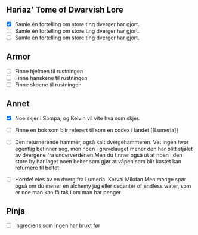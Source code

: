 ## Hariaz' Tome of Dwarvish Lore
- [x] Samle én fortelling om store ting dverger har gjort.
- [ ] Samle én fortelling om store ting dverger har gjort.
- [ ] Samle én fortelling om store ting dverger har gjort.
## Armor
- [ ] Finne hjelmen til rustningen
- [ ] Finne hanskene til rustningen
- [ ] Finne skoene til rustningen
## Annet
- [x] Noe skjer i Sompa, og Kelvin vil vite hva som skjer.
- [ ] Finne en bok som blir referert til som en codex i landet [[Lumeria]]

- [ ] Den returnerende hammer, også kalt dvergehammeren. Vet ingen hvor egentlig befinner seg, men noen i gruvelauget mener den har blitt stjålet av dvergene fra underverdenen Men du finner også ut at noen i den store by har laget noen belter som gjør at våpen som blir kastet kan returnere til beltet. 

- [ ] Hornfel eies av en dverg fra Lumeria. Korval Mikdan Men mange spør også om du mener en alchemy jug eller decanter of endless water, som er noe man kan få tak i om man har penger

## Pinja
- [ ] Ingrediens som ingen har brukt før
